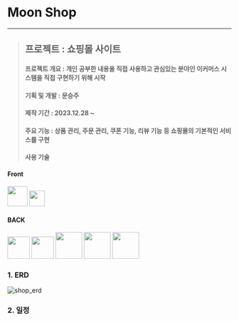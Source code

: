 # **Moon Shop**
----
> ## **프로젝트** : 쇼핑몰 사이트
> 
> #### **프로젝트 개요** : 개인 공부한 내용을 직접 사용하고 관심있는 분야인 이커머스 시스템을 직접 구현하기 위해 시작
>
> #### **기획 및 개발** : 문승주
>
> #### **제작 기간** : 2023.12.28 ~
>
> #### **주요 기능** : 상품 관리, 주문 관리, 쿠폰 기능, 리뷰 기능 등 쇼핑몰의 기본적인 서비스를 구현
>
> #### **사용 기술**

#### Front
<img src="https://github.com/tmdwn725/moon_shop_user/assets/60638602/28aebeaf-1fc4-4f68-876d-1de06fdb16f5" height="45"/>
<img src="https://github.com/tmdwn725/moon_shop_user/assets/60638602/054dd9ed-cb2d-49e6-a04c-03e6e36ea352" height="35"/>

#### BACK
<img src="https://github.com/tmdwn725/moon_shop_user/assets/60638602/a674c2a3-2da5-451a-af4b-2e1c25add825" height="50"/>
<img src="https://github.com/tmdwn725/moon_shop_user/assets/60638602/a92cb867-db3e-40b0-b87d-dfc1b64e3634" height="50"/>
<img src="https://github.com/tmdwn725/moon_shop_user/assets/60638602/3dbc420d-a5ed-4cfd-ba49-785a741574fc" height="60"/>
<img src="https://github.com/tmdwn725/moon_shop_user/assets/60638602/576565ed-2c06-4715-85db-0e10305a07c0" height="60"/>
<img src="https://github.com/tmdwn725/moon_shop_user/assets/60638602/7e71c055-8070-4c39-86eb-3488fce36f28" height="60"/>

###  **1. ERD**
![shop_erd](https://github.com/tmdwn725/moon_shop_user/assets/60638602/3d8e245e-a8a6-44d1-bfb6-4329e605925e)

###  **2. 일정**




